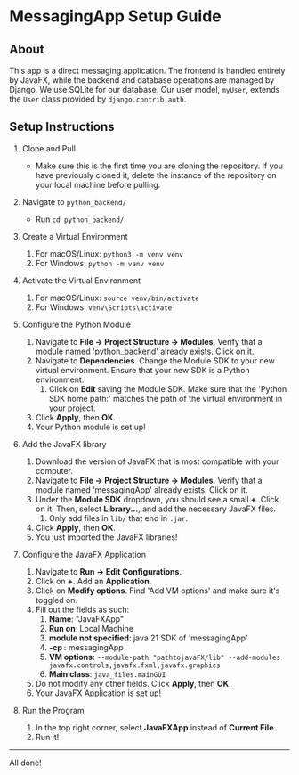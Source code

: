 # MessagingApp Setup Guide

## About
This app is a direct messaging application. The frontend is handled entirely by JavaFX, while the backend and database operations are managed by Django. We use SQLite for our database. Our user model, `myUser`, extends the `User` class provided by `django.contrib.auth`.

## Setup Instructions

1. Clone and Pull
   - Make sure this is the first time you are cloning the repository. If you have previously cloned it, delete the instance of the repository on your local machine before pulling.

2. Navigate to `python_backend/`
   - Run `cd python_backend/`

3. Create a Virtual Environment
   1. For macOS/Linux: `python3 -m venv venv`
   2. For Windows: `python -m venv venv`

4. Activate the Virtual Environment
   1. For macOS/Linux: `source venv/bin/activate`
   2. For Windows: `venv\Scripts\activate`

5. Configure the Python Module
   1. Navigate to **File -> Project Structure -> Modules**. Verify that a module named 'python_backend' already exists. Click on it.
   2. Navigate to **Dependencies**. Change the Module SDK to your new virtual environment. Ensure that your new SDK is a Python environment.
      1. Click on **Edit** saving the Module SDK. Make sure that the 'Python SDK home path:' matches the path of the virtual environment in your project.
   3. Click **Apply**, then **OK**.
   4. Your Python module is set up!

6. Add the JavaFX library
   1. Download the version of JavaFX that is most compatible with your computer.
   2. Navigate to **File -> Project Structure -> Modules**. Verify that a module named 'messagingApp' already exists. Click on it.
   3. Under the **Module SDK** dropdown, you should see a small **+**. Click on it. Then, select **Library...**, and add the necessary JavaFX files.
      1. Only add files in `lib/` that end in `.jar`.
   4. Click **Apply**, then **OK**.
   5. You just imported the JavaFX libraries!

7. Configure the JavaFX Application
   1. Navigate to **Run -> Edit Configurations**.
   2. Click on **+**. Add an **Application**.
   3. Click on **Modify options**. Find 'Add VM options' and make sure it's toggled on.
   4. Fill out the fields as such:
      1. **Name**: "JavaFXApp"
      2. **Run on**: Local Machine
      3. **module not specified**: java 21 SDK of 'messagingApp'
      4. **-cp <no module>**: messagingApp
      5. **VM options**: `--module-path "pathtojavaFX/lib" --add-modules javafx.controls,javafx.fxml,javafx.graphics`
      6. **Main class**: `java_files.mainGUI`
   5. Do not modify any other fields. Click **Apply**, then **OK**.
   6. Your JavaFX Application is set up!

8. Run the Program
   1. In the top right corner, select **JavaFXApp** instead of **Current File**.
   2. Run it!

---

All done! 
